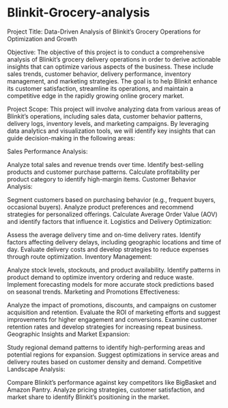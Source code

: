 # Blinkit-Grocery-analysis

Project Title: Data-Driven Analysis of Blinkit’s Grocery Operations for Optimization and Growth

Objective:
The objective of this project is to conduct a comprehensive analysis of Blinkit’s grocery delivery operations in order to derive actionable insights that can optimize various aspects of the business. These include sales trends, customer behavior, delivery performance, inventory management, and marketing strategies. The goal is to help Blinkit enhance its customer satisfaction, streamline its operations, and maintain a competitive edge in the rapidly growing online grocery market.

Project Scope:
This project will involve analyzing data from various areas of Blinkit’s operations, including sales data, customer behavior patterns, delivery logs, inventory levels, and marketing campaigns. By leveraging data analytics and visualization tools, we will identify key insights that can guide decision-making in the following areas:

Sales Performance Analysis:

Analyze total sales and revenue trends over time.
Identify best-selling products and customer purchase patterns.
Calculate profitability per product category to identify high-margin items.
Customer Behavior Analysis:

Segment customers based on purchasing behavior (e.g., frequent buyers, occasional buyers).
Analyze product preferences and recommend strategies for personalized offerings.
Calculate Average Order Value (AOV) and identify factors that influence it.
Logistics and Delivery Optimization:

Assess the average delivery time and on-time delivery rates.
Identify factors affecting delivery delays, including geographic locations and time of day.
Evaluate delivery costs and develop strategies to reduce expenses through route optimization.
Inventory Management:

Analyze stock levels, stockouts, and product availability.
Identify patterns in product demand to optimize inventory ordering and reduce waste.
Implement forecasting models for more accurate stock predictions based on seasonal trends.
Marketing and Promotions Effectiveness:

Analyze the impact of promotions, discounts, and campaigns on customer acquisition and retention.
Evaluate the ROI of marketing efforts and suggest improvements for higher engagement and conversions.
Examine customer retention rates and develop strategies for increasing repeat business.
Geographic Insights and Market Expansion:

Study regional demand patterns to identify high-performing areas and potential regions for expansion.
Suggest optimizations in service areas and delivery routes based on customer density and demand.
Competitive Landscape Analysis:

Compare Blinkit’s performance against key competitors like BigBasket and Amazon Pantry.
Analyze pricing strategies, customer satisfaction, and market share to identify Blinkit’s positioning in the market.




